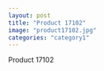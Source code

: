 ```yaml
---
layout: post
title: "Product 17102"
image: "product17102.jpg"
categories: "category1"
---
```

Product 17102
